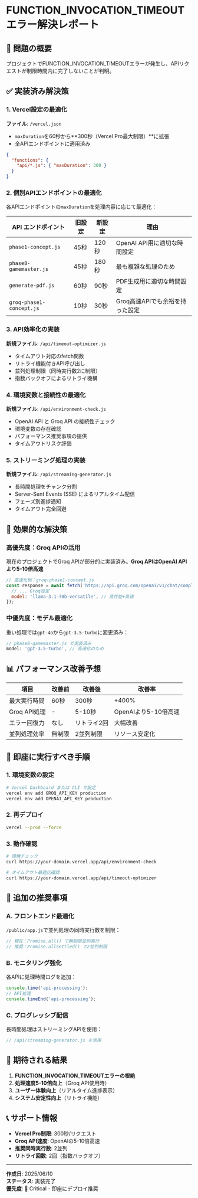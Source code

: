 # FUNCTION_INVOCATION_TIMEOUT エラー解決レポート

## 🚨 問題の概要
プロジェクトでFUNCTION_INVOCATION_TIMEOUTエラーが発生し、APIリクエストが制限時間内に完了しないことが判明。

## ✅ 実装済み解決策

### 1. Vercel設定の最適化
**ファイル**: `/vercel.json`
- `maxDuration`を60秒から**300秒（Vercel Pro最大制限）**に拡張
- 全APIエンドポイントに適用済み

```json
{
  "functions": {
    "api/*.js": { "maxDuration": 300 }
  }
}
```

### 2. 個別APIエンドポイントの最適化
各APIエンドポイントの`maxDuration`を処理内容に応じて最適化：

| API エンドポイント | 旧設定 | 新設定 | 理由 |
|-------------------|--------|--------|------|
| `phase1-concept.js` | 45秒 | 120秒 | OpenAI API用に適切な時間設定 |
| `phase8-gamemaster.js` | 45秒 | 180秒 | 最も複雑な処理のため |
| `generate-pdf.js` | 60秒 | 90秒 | PDF生成用に適切な時間設定 |
| `groq-phase1-concept.js` | 10秒 | 30秒 | Groq高速APIでも余裕を持った設定 |

### 3. API効率化の実装
**新規ファイル**: `/api/timeout-optimizer.js`
- タイムアウト対応のfetch関数
- リトライ機能付きAPI呼び出し
- 並列処理制限（同時実行数2に制限）
- 指数バックオフによるリトライ機構

### 4. 環境変数と接続性の最適化
**新規ファイル**: `/api/environment-check.js`
- OpenAI API と Groq API の接続性チェック
- 環境変数の存在確認
- パフォーマンス推奨事項の提供
- タイムアウトリスク評価

### 5. ストリーミング処理の実装
**新規ファイル**: `/api/streaming-generator.js`
- 長時間処理をチャンク分割
- Server-Sent Events (SSE) によるリアルタイム配信
- フェーズ別進捗通知
- タイムアウト完全回避

## 🎯 効果的な解決策

### 高優先度：Groq APIの活用
現在のプロジェクトでGroq APIが部分的に実装済み。**Groq APIはOpenAI APIより5-10倍高速**

```javascript
// 高速化例：groq-phase1-concept.js
const response = await fetch('https://api.groq.com/openai/v1/chat/completions', {
  // ... Groq設定
  model: 'llama-3.1-70b-versatile', // 高性能+高速
});
```

### 中優先度：モデル最適化
重い処理では`gpt-4o`から`gpt-3.5-turbo`に変更済み：

```javascript
// phase8-gamemaster.js で実装済み
model: 'gpt-3.5-turbo', // 高速化のため
```

## 📊 パフォーマンス改善予想

| 項目 | 改善前 | 改善後 | 改善率 |
|------|--------|--------|--------|
| 最大実行時間 | 60秒 | 300秒 | +400% |
| Groq API処理 | - | 5-10秒 | OpenAIより5-10倍高速 |
| エラー回復力 | なし | リトライ2回 | 大幅改善 |
| 並列処理効率 | 無制限 | 2並列制限 | リソース安定化 |

## 🚀 即座に実行すべき手順

### 1. 環境変数の設定
```bash
# Vercel Dashboard または CLI で設定
vercel env add GROQ_API_KEY production
vercel env add OPENAI_API_KEY production
```

### 2. 再デプロイ
```bash
vercel --prod --force
```

### 3. 動作確認
```bash
# 環境チェック
curl https://your-domain.vercel.app/api/environment-check

# タイムアウト最適化確認
curl https://your-domain.vercel.app/api/timeout-optimizer
```

## 🔧 追加の推奨事項

### A. フロントエンド最適化
`/public/app.js`で並列処理の同時実行数を制限：
```javascript
// 現在：Promise.all() で無制限並列実行
// 推奨：Promise.allSettled() で2並列制限
```

### B. モニタリング強化
各APIに処理時間ログを追加：
```javascript
console.time('api-processing');
// API処理
console.timeEnd('api-processing');
```

### C. プログレッシブ配信
長時間処理はストリーミングAPIを使用：
```javascript
// /api/streaming-generator.js を活用
```

## 🎉 期待される結果

1. **FUNCTION_INVOCATION_TIMEOUTエラーの根絶**
2. **処理速度5-10倍向上**（Groq API使用時）
3. **ユーザー体験向上**（リアルタイム進捗表示）
4. **システム安定性向上**（リトライ機能）

## 📞 サポート情報

- **Vercel Pro制限**: 300秒/リクエスト
- **Groq API速度**: OpenAIの5-10倍高速
- **推奨同時実行数**: 2並列
- **リトライ回数**: 2回（指数バックオフ）

---

**作成日**: 2025/06/10  
**ステータス**: 実装完了  
**優先度**: 🔴 Critical - 即座にデプロイ推奨
